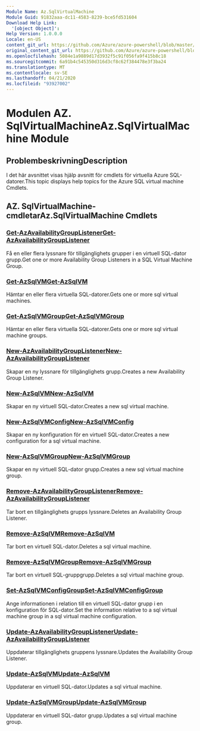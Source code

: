 ```yaml
---
Module Name: Az.SqlVirtualMachine
Module Guid: 91832aaa-dc11-4583-8239-bce5fd531604
Download Help Link:
  '[object Object]': 
Help Version: 1.0.0.0
Locale: en-US
content_git_url: https://github.com/Azure/azure-powershell/blob/master/src/SqlVirtualMachine/SqlVirtualMachine/help/Az.SqlVirtualMachine.md
original_content_git_url: https://github.com/Azure/azure-powershell/blob/master/src/SqlVirtualMachine/SqlVirtualMachine/help/Az.SqlVirtualMachine.md
ms.openlocfilehash: 5084e1a9889d17d3932f5c91f056fa9f415b8c18
ms.sourcegitcommit: 6a91b4c545350d316d3cf8c62f384478e3f3ba24
ms.translationtype: MT
ms.contentlocale: sv-SE
ms.lasthandoff: 04/21/2020
ms.locfileid: "93927002"
---
```

# <span data-ttu-id="8b7b1-101">Modulen AZ. SqlVirtualMachine</span><span class="sxs-lookup"><span data-stu-id="8b7b1-101">Az.SqlVirtualMachine Module</span></span>
## <span data-ttu-id="8b7b1-102">Problembeskrivning</span><span class="sxs-lookup"><span data-stu-id="8b7b1-102">Description</span></span>
<span data-ttu-id="8b7b1-103">I det här avsnittet visas hjälp avsnitt för cmdlets för virtuella Azure SQL-datorer.</span><span class="sxs-lookup"><span data-stu-id="8b7b1-103">This topic displays help topics for the Azure SQL virtual machine Cmdlets.</span></span>

## <span data-ttu-id="8b7b1-104">AZ. SqlVirtualMachine-cmdletar</span><span class="sxs-lookup"><span data-stu-id="8b7b1-104">Az.SqlVirtualMachine Cmdlets</span></span>
### [<span data-ttu-id="8b7b1-105">Get-AzAvailabilityGroupListener</span><span class="sxs-lookup"><span data-stu-id="8b7b1-105">Get-AzAvailabilityGroupListener</span></span>](Get-AzAvailabilityGroupListener.md)
<span data-ttu-id="8b7b1-106">Få en eller flera lyssnare för tillgänglighets grupper i en virtuell SQL-dator grupp.</span><span class="sxs-lookup"><span data-stu-id="8b7b1-106">Get one or more Availability Group Listeners in a SQL Virtual Machine Group.</span></span>

### [<span data-ttu-id="8b7b1-107">Get-AzSqlVM</span><span class="sxs-lookup"><span data-stu-id="8b7b1-107">Get-AzSqlVM</span></span>](Get-AzSqlVM.md)
<span data-ttu-id="8b7b1-108">Hämtar en eller flera virtuella SQL-datorer.</span><span class="sxs-lookup"><span data-stu-id="8b7b1-108">Gets one or more sql virtual machines.</span></span>

### [<span data-ttu-id="8b7b1-109">Get-AzSqlVMGroup</span><span class="sxs-lookup"><span data-stu-id="8b7b1-109">Get-AzSqlVMGroup</span></span>](Get-AzSqlVMGroup.md)
<span data-ttu-id="8b7b1-110">Hämtar en eller flera virtuella SQL-datorer.</span><span class="sxs-lookup"><span data-stu-id="8b7b1-110">Gets one or more sql virtual machine groups.</span></span>

### [<span data-ttu-id="8b7b1-111">New-AzAvailabilityGroupListener</span><span class="sxs-lookup"><span data-stu-id="8b7b1-111">New-AzAvailabilityGroupListener</span></span>](New-AzAvailabilityGroupListener.md)
<span data-ttu-id="8b7b1-112">Skapar en ny lyssnare för tillgänglighets grupp.</span><span class="sxs-lookup"><span data-stu-id="8b7b1-112">Creates a new Availability Group Listener.</span></span>

### [<span data-ttu-id="8b7b1-113">New-AzSqlVM</span><span class="sxs-lookup"><span data-stu-id="8b7b1-113">New-AzSqlVM</span></span>](New-AzSqlVM.md)
<span data-ttu-id="8b7b1-114">Skapar en ny virtuell SQL-dator.</span><span class="sxs-lookup"><span data-stu-id="8b7b1-114">Creates a new sql virtual machine.</span></span>

### [<span data-ttu-id="8b7b1-115">New-AzSqlVMConfig</span><span class="sxs-lookup"><span data-stu-id="8b7b1-115">New-AzSqlVMConfig</span></span>](New-AzSqlVMConfig.md)
<span data-ttu-id="8b7b1-116">Skapar en ny konfiguration för en virtuell SQL-dator.</span><span class="sxs-lookup"><span data-stu-id="8b7b1-116">Creates a new configuration for a sql virtual machine.</span></span>

### [<span data-ttu-id="8b7b1-117">New-AzSqlVMGroup</span><span class="sxs-lookup"><span data-stu-id="8b7b1-117">New-AzSqlVMGroup</span></span>](New-AzSqlVMGroup.md)
<span data-ttu-id="8b7b1-118">Skapar en ny virtuell SQL-dator grupp.</span><span class="sxs-lookup"><span data-stu-id="8b7b1-118">Creates a new sql virtual machine group.</span></span>

### [<span data-ttu-id="8b7b1-119">Remove-AzAvailabilityGroupListener</span><span class="sxs-lookup"><span data-stu-id="8b7b1-119">Remove-AzAvailabilityGroupListener</span></span>](Remove-AzAvailabilityGroupListener.md)
<span data-ttu-id="8b7b1-120">Tar bort en tillgänglighets grupps lyssnare.</span><span class="sxs-lookup"><span data-stu-id="8b7b1-120">Deletes an Availability Group Listener.</span></span>

### [<span data-ttu-id="8b7b1-121">Remove-AzSqlVM</span><span class="sxs-lookup"><span data-stu-id="8b7b1-121">Remove-AzSqlVM</span></span>](Remove-AzSqlVM.md)
<span data-ttu-id="8b7b1-122">Tar bort en virtuell SQL-dator.</span><span class="sxs-lookup"><span data-stu-id="8b7b1-122">Deletes a sql virtual machine.</span></span>

### [<span data-ttu-id="8b7b1-123">Remove-AzSqlVMGroup</span><span class="sxs-lookup"><span data-stu-id="8b7b1-123">Remove-AzSqlVMGroup</span></span>](Remove-AzSqlVMGroup.md)
<span data-ttu-id="8b7b1-124">Tar bort en virtuell SQL-gruppgrupp.</span><span class="sxs-lookup"><span data-stu-id="8b7b1-124">Deletes a sql virtual machine group.</span></span>

### [<span data-ttu-id="8b7b1-125">Set-AzSqlVMConfigGroup</span><span class="sxs-lookup"><span data-stu-id="8b7b1-125">Set-AzSqlVMConfigGroup</span></span>](Set-AzSqlVMConfigGroup.md)
<span data-ttu-id="8b7b1-126">Ange informationen i relation till en virtuell SQL-dator grupp i en konfiguration för SQL-dator.</span><span class="sxs-lookup"><span data-stu-id="8b7b1-126">Set the information relative to a sql virtual machine group in a sql virtual machine configuration.</span></span>

### [<span data-ttu-id="8b7b1-127">Update-AzAvailabilityGroupListener</span><span class="sxs-lookup"><span data-stu-id="8b7b1-127">Update-AzAvailabilityGroupListener</span></span>](Update-AzAvailabilityGroupListener.md)
<span data-ttu-id="8b7b1-128">Uppdaterar tillgänglighets gruppens lyssnare.</span><span class="sxs-lookup"><span data-stu-id="8b7b1-128">Updates the Availability Group Listener.</span></span>

### [<span data-ttu-id="8b7b1-129">Update-AzSqlVM</span><span class="sxs-lookup"><span data-stu-id="8b7b1-129">Update-AzSqlVM</span></span>](Update-AzSqlVM.md)
<span data-ttu-id="8b7b1-130">Uppdaterar en virtuell SQL-dator.</span><span class="sxs-lookup"><span data-stu-id="8b7b1-130">Updates a sql virtual machine.</span></span>

### [<span data-ttu-id="8b7b1-131">Update-AzSqlVMGroup</span><span class="sxs-lookup"><span data-stu-id="8b7b1-131">Update-AzSqlVMGroup</span></span>](Update-AzSqlVMGroup.md)
<span data-ttu-id="8b7b1-132">Uppdaterar en virtuell SQL-dator grupp.</span><span class="sxs-lookup"><span data-stu-id="8b7b1-132">Updates a sql virtual machine group.</span></span>

